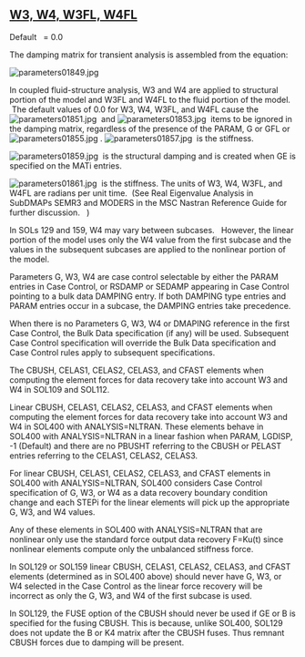 ## [W3, W4, W3FL, W4FL](https://nexus.hexagon.com/documentationcenter/bundle/MSC_Nastran_2022.4/page/Nastran_Combined_Book/qrg/parameters/TOC.W3.W4.W3FL.W4FL.xhtml)

Default    = 0.0

The damping matrix for transient analysis is assembled from the equation:

![parameters01849.jpg](https://help-be.hexagonmi.com/bundle/MSC_Nastran_2022.4/page/Nastran_Combined_Book/qrg/parameters/../../../assets/parameters01849.jpg?_LANG=enus)  

In coupled fluid-structure analysis, W3 and W4 are applied to structural portion of the model and W3FL and W4FL to the fluid portion of the model.  The default values of 0.0 for W3, W4, W3FL, and W4FL cause the  ![parameters01851.jpg](https://help-be.hexagonmi.com/bundle/MSC_Nastran_2022.4/page/Nastran_Combined_Book/qrg/parameters/../../../assets/parameters01851.jpg?_LANG=enus)  and  ![parameters01853.jpg](https://help-be.hexagonmi.com/bundle/MSC_Nastran_2022.4/page/Nastran_Combined_Book/qrg/parameters/../../../assets/parameters01853.jpg?_LANG=enus)  items to be ignored in the damping matrix, regardless of the presence of the PARAM, G or GFL or  ![parameters01855.jpg](https://help-be.hexagonmi.com/bundle/MSC_Nastran_2022.4/page/Nastran_Combined_Book/qrg/parameters/../../../assets/parameters01855.jpg?_LANG=enus) .  ![parameters01857.jpg](https://help-be.hexagonmi.com/bundle/MSC_Nastran_2022.4/page/Nastran_Combined_Book/qrg/parameters/../../../assets/parameters01857.jpg?_LANG=enus)  is the stiffness.

![parameters01859.jpg](https://help-be.hexagonmi.com/bundle/MSC_Nastran_2022.4/page/Nastran_Combined_Book/qrg/parameters/../../../assets/parameters01859.jpg?_LANG=enus)  is the structural damping and is created when GE is specified on the MATi entries.

![parameters01861.jpg](https://help-be.hexagonmi.com/bundle/MSC_Nastran_2022.4/page/Nastran_Combined_Book/qrg/parameters/../../../assets/parameters01861.jpg?_LANG=enus)  is the stiffness. The units of W3, W4, W3FL, and W4FL are radians per unit time.  (See  Real Eigenvalue Analysis in SubDMAPs SEMR3 and MODERS   in the MSC Nastran Reference Guide for further discussion.   )

In SOLs 129 and 159, W4 may vary between subcases.   However, the linear portion of the model uses only the W4 value from the first subcase and the values in the subsequent subcases are applied to the nonlinear portion of the model.

Parameters G, W3, W4 are case control selectable by either the PARAM entries in Case Control, or RSDAMP or SEDAMP appearing in Case Control pointing to a bulk data DAMPING entry. If both DAMPING type entries and PARAM entries occur in a subcase, the DAMPING entries take precedence.

When there is no Parameters G, W3, W4 or DMAPING reference in the first Case Control, the Bulk Data specification (if any) will be used. Subsequent Case Control specification will override the Bulk Data specification and Case Control rules apply to subsequent specifications.

The CBUSH, CELAS1, CELAS2, CELAS3, and CFAST elements when computing the element forces for data recovery take into account W3 and W4 in SOL109 and SOL112.

Linear CBUSH, CELAS1, CELAS2, CELAS3, and CFAST elements when computing the element forces for data recovery take into account W3 and W4 in SOL400 with ANALYSIS=NLTRAN. These elements behave in SOL400 with ANALYSIS=NLTRAN in a linear fashion when PARAM, LGDISP, -1 (Default) and there are no PBUSHT referring to the CBUSH or PELAST entries referring to the CELAS1, CELAS2, CELAS3.

For linear CBUSH, CELAS1, CELAS2, CELAS3, and CFAST elements in SOL400 with ANALYSIS=NLTRAN, SOL400 considers Case Control specification of G, W3, or W4 as a data recovery boundary condition change and each STEPi for the linear elements will pick up the appropriate G, W3, and W4 values.

Any of these elements in SOL400 with ANALYSIS=NLTRAN that are nonlinear only use the standard force output data recovery F=Ku(t) since nonlinear elements compute only the unbalanced stiffness force.

In SOL129 or SOL159 linear CBUSH, CELAS1, CELAS2, CELAS3, and CFAST elements (determined as in SOL400 above) should never have G, W3, or W4 selected in the Case Control as the linear force recovery will be incorrect as only the G, W3, and W4 of the first subcase is used.

In SOL129, the FUSE option of the CBUSH should never be used if GE or B is specified for the fusing CBUSH. This is because, unlike SOL400, SOL129 does not update the B or K4 matrix after the CBUSH fuses. Thus remnant CBUSH forces due to damping will be present.

